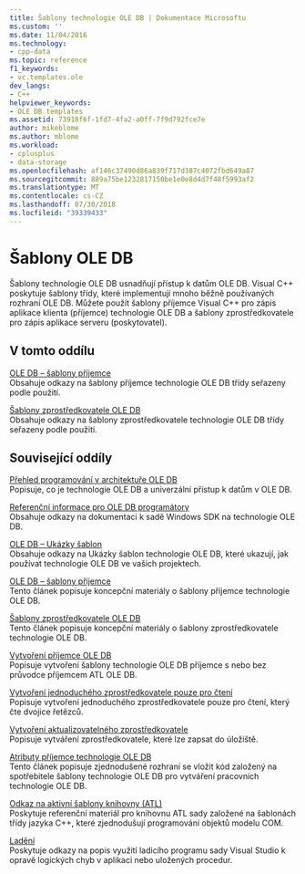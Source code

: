 ```yaml
---
title: Šablony technologie OLE DB | Dokumentace Microsoftu
ms.custom: ''
ms.date: 11/04/2016
ms.technology:
- cpp-data
ms.topic: reference
f1_keywords:
- vc.templates.ole
dev_langs:
- C++
helpviewer_keywords:
- OLE DB templates
ms.assetid: 73918f6f-1fd7-4fa2-a0ff-7f9d792fce7e
author: mikeblome
ms.author: mblome
ms.workload:
- cplusplus
- data-storage
ms.openlocfilehash: af146c37490d86a839f717d387c4072fbd649a87
ms.sourcegitcommit: 889a75be1232817150be1e0e8d4d7f48f5993af2
ms.translationtype: MT
ms.contentlocale: cs-CZ
ms.lasthandoff: 07/30/2018
ms.locfileid: "39339433"
---
```

# <a name="ole-db-templates"></a>Šablony OLE DB
Šablony technologie OLE DB usnadňují přístup k datům OLE DB. Visual C++ poskytuje šablony třídy, které implementují mnoho běžně používaných rozhraní OLE DB. Můžete použít šablony příjemce Visual C++ pro zápis aplikace klienta (příjemce) technologie OLE DB a šablony zprostředkovatele pro zápis aplikace serveru (poskytovatel).  
  
## <a name="in-this-section"></a>V tomto oddílu  
 [OLE DB – šablony příjemce](../../data/oledb/ole-db-consumer-templates-reference.md)  
 Obsahuje odkazy na šablony příjemce technologie OLE DB třídy seřazeny podle použití.  
  
 [Šablony zprostředkovatele OLE DB](../../data/oledb/ole-db-provider-templates-reference.md)  
 Obsahuje odkazy na šablony zprostředkovatele technologie OLE DB třídy seřazeny podle použití.  
  
## <a name="related-sections"></a>Související oddíly  
 [Přehled programování v architektuře OLE DB](../../data/oledb/ole-db-programming-overview.md)  
 Popisuje, co je technologie OLE DB a univerzální přístup k datům v OLE DB.  
  
 [Referenční informace pro OLE DB programátory](https://msdn.microsoft.com/library/ms713643.aspx)  
 Obsahuje odkazy na dokumentaci k sadě Windows SDK na technologie OLE DB.  
  
 [OLE DB – Ukázky šablon](../../visual-cpp-samples.md)  
 Obsahuje odkazy na Ukázky šablon technologie OLE DB, které ukazují, jak používat technologie OLE DB ve vašich projektech.  
  
 [OLE DB – šablony příjemce](../../data/oledb/ole-db-consumer-templates-cpp.md)  
 Tento článek popisuje koncepční materiály o šablony příjemce technologie OLE DB.  
  
 [Šablony zprostředkovatele OLE DB](../../data/oledb/ole-db-provider-templates-cpp.md)  
 Tento článek popisuje koncepční materiály o šablony zprostředkovatele technologie OLE DB.  
  
 [Vytvoření příjemce OLE DB](../../data/oledb/creating-an-ole-db-consumer.md)  
 Popisuje vytvoření šablony technologie OLE DB příjemce s nebo bez průvodce příjemcem ATL OLE DB.  
  
 [Vytvoření jednoduchého zprostředkovatele pouze pro čtení](../../data/oledb/creating-a-simple-read-only-provider.md)  
 Popisuje vytvoření jednoduchého zprostředkovatele pouze pro čtení, který čte dvojice řetězců.  
  
 [Vytvoření aktualizovatelného zprostředkovatele](../../data/oledb/creating-an-updatable-provider.md)  
 Popisuje vytváření zprostředkovatele, které lze zapsat do úložiště.  
  
 [Atributy příjemce technologie OLE DB](../../windows/ole-db-consumer-attributes.md)  
 Tento článek popisuje zjednodušené rozhraní se vložit kód založený na spotřebitele šablony technologie OLE DB pro vytváření pracovních technologie OLE DB.  
  
 [Odkaz na aktivní šablony knihovny (ATL)](../../atl/atl-com-desktop-components.md)  
 Poskytuje referenční materiál pro knihovnu ATL sady založené na šablonách třídy jazyka C++, které zjednodušují programování objektů modelu COM.  
  
 [Ladění](/visualstudio/debugger/debugging-in-visual-studio)  
 Poskytuje odkazy na popis využití ladicího programu sady Visual Studio k opravě logických chyb v aplikaci nebo uložených procedur.
